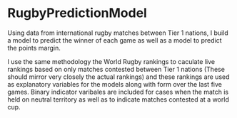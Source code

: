 # RugbyPredictionModel
Using data from international rugby matches between Tier 1 nations, I build a model to predict the winner of each game as well as a model to predict the points margin.

I use the same methodology the World Rugby rankings to caculate live rankings based on only matches contested between Tier 1 nations (These should mirror very closely the actual rankings) and these rankings are used as explanatory variables for the models along with form over the last five games. Binary indicator varibales are included for cases when the match is held on neutral territory as well as to indicate matches contested at a world cup.
